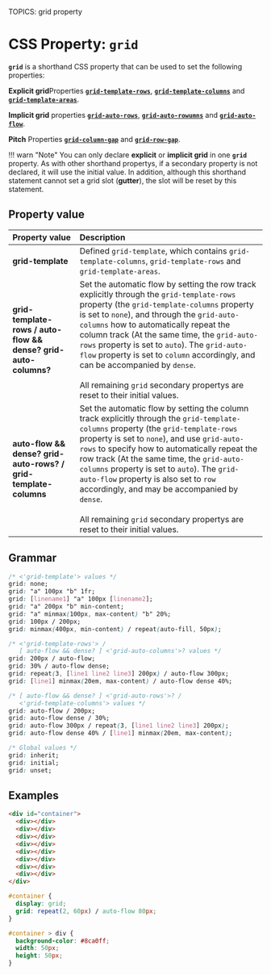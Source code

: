 TOPICS: grid property

# CSS Property: `grid`

**`grid`** is a shorthand CSS property that can be used to set the following properties:

**Explicit grid**Properties [**`grid-template-rows`**](/en/webfrontend/grid-template-rows_property),
[**`grid-template-columns`**](/en/webfrontend/grid-template-columns_property) and
[**`grid-template-areas`**](/en/webfrontend/grid-template-areas_property).

**Implicit grid** properties [**`grid-auto-rows`**](/en/webfrontend/grid-auto-rows_property),
[**`grid-auto-rowumns`**](/en/webfrontend/grid-auto-columns_property) and [**`grid-auto-flow`**](/en/webfrontend/grid-auto-flow_property).

**Pitch** Properties [**`grid-column-gap`**](/en/webfrontend/grid-column-gap_property) and [**`grid-row-gap`**](/en/webfrontend/grid-row-gap_property).

!!! warn "Note"
    You can only declare **explicit** or **implicit grid** in one **`grid`** property. As with other
    shorthand propertys, if a secondary property is not declared, it will use the initial value. In
    addition, although this shorthand statement cannot set a grid slot (**gutter**), the slot will
    be reset by this statement.

## Property value

| Property value | Description |
| :--- | :--- |
| **grid-template** | Defined `grid-template`, which contains `grid-template-columns`, `grid-template-rows` and `grid-template-areas`. |
| **grid-template-rows / auto-flow && dense? grid-auto-columns?** | Set the automatic flow by setting the row track explicitly through the `grid-template-rows` property (the `grid-template-columns` property is set to `none`), and through the `grid-auto-columns` how to automatically repeat the column track (At the same time, the `grid-auto-rows` property is set to `auto`). The `grid-auto-flow` property is set to `column` accordingly, and can be accompanied by `dense`. <br><br>All remaining `grid` secondary propertys are reset to their initial values. |
| **auto-flow && dense? grid-auto-rows? / grid-template-columns** | Set the automatic flow by setting the column track explicitly through the `grid-template-columns` property (the `grid-template-rows` property is set to `none`), and use `grid-auto-rows` to specify how to automatically repeat the row track (At the same time, the `grid-auto-columns` property is set to `auto`). The `grid-auto-flow` property is also set to `row` accordingly, and may be accompanied by `dense`. <br><br>All remaining `grid` secondary propertys are reset to their initial values. |

## Grammar

```css
/* <'grid-template'> values */
grid: none;
grid: "a" 100px "b" 1fr;
grid: [linename1] "a" 100px [linename2];
grid: "a" 200px "b" min-content;
grid: "a" minmax(100px, max-content) "b" 20%;
grid: 100px / 200px;
grid: minmax(400px, min-content) / repeat(auto-fill, 50px);

/* <'grid-template-rows'> /
   [ auto-flow && dense? ] <'grid-auto-columns'>? values */
grid: 200px / auto-flow;
grid: 30% / auto-flow dense;
grid: repeat(3, [line1 line2 line3] 200px) / auto-flow 300px;
grid: [line1] minmax(20em, max-content) / auto-flow dense 40%;

/* [ auto-flow && dense? ] <'grid-auto-rows'>? /
   <'grid-template-columns'> values */
grid: auto-flow / 200px;
grid: auto-flow dense / 30%;
grid: auto-flow 300px / repeat(3, [line1 line2 line3] 200px);
grid: auto-flow dense 40% / [line1] minmax(20em, max-content);

/* Global values */
grid: inherit;
grid: initial;
grid: unset;
```

## Examples

```html
<div id="container">
  <div></div>
  <div></div>
  <div></div>
  <div></div>
  <div></div>
  <div></div>
  <div></div>
  <div></div>
</div>
```

```css
#container {
  display: grid;
  grid: repeat(2, 60px) / auto-flow 80px;
}

#container > div {
  background-color: #8ca0ff;
  width: 50px;
  height: 50px;
}
```

